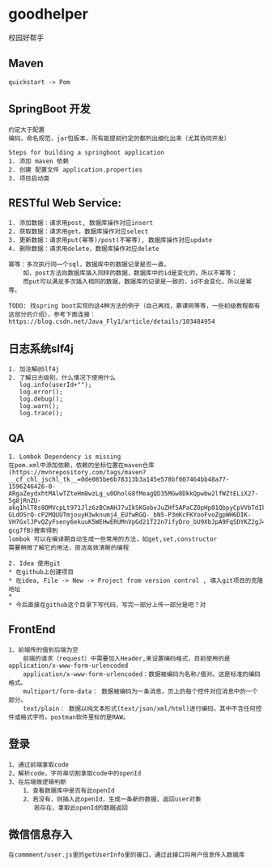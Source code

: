 # goodhelper
校园好帮手


## Maven
    quickstart -> Pom


## SpringBoot 开发
    约定大于配置
    编码，命名规范，jar包版本，所有能提前约定的都列出细化出来（尤其协同开发）
    
    Steps for building a springboot application
    1. 添加 maven 依赖
    2. 创建 配置文件 application.properties
    3. 项目启动类 


## RESTful Web Service:
    1. 添加数据：请求用post, 数据库操作对应insert
    2. 获取数据：请求用get，数据库操作对应select
    3. 更新数据：请求用put(幂等)/post(不幂等), 数据库操作对应update
    4. 删除数据：请求用delete，数据库操作对应delete 
    
    幂等：多次执行同一个sql，数据库中的数据记录是否一直。
        如，post方法向数据库插入同样的数据，数据库中的id是变化的，所以不幂等；
        而put可以满足多次插入相同的数据，数据库的记录是一致的，id不会变化，所以是幂等。
        
    TODO: 找spring boot实现的这4种方法的例子（自己再找，慕课网等等，一些初级教程都有这部分的介绍），参考下面连接：
    https://blog.csdn.net/Java_Fly1/article/details/103484954

## 日志系统slf4j
    1. 加注解@Slf4j
    2. 了解日志级别，什么情况下使用什么
       log.info(userId+"");
       log.error();
       log.debug();
       log.warn();
       log.trace();
## QA
    1. Lombok Dependency is missing
    在pom.xml中添加依赖，依赖的坐标位置在maven仓库(https://mvnrepository.com/tags/maven?__cf_chl_jschl_tk__=0de085be6b78313b3a145e578bf007464bb48a77-1596246426-0-ARgaZeydxhtMAlwTZteHm8wzLg_u0OholG8fMeagQD35MGw8DkkQpwbw2lfWZtELiX27-5g8jRnZU-akq1hlT8s8OMVcpLt971Jlz6zBCmAHJ7uIkSKGobvJuZHf5APaCZOpHp01QbpyCpVVbTdIkW23081q2c4PVmg7hkM-GLdOSrQ-cP2MQUUTmjouyH3wknumj4_EUfwRGQ-_bN5-P3mKcFKYooFvoZgpWH6DIK-VH7GxlJPvQZyFseny6ekuuK5WEHwERUMnVpGd21T22n7ifyDro_bU9XbJpA9FqSDYKZ2gJ4OMlZhG53Mnq1Ctu3DhtSSHJ6IA1WG0GdNkOCS4CJhoNXv_gohNm-gcg7fB)搜索得到
    lombok 可以在编译期自动生成一些常用的方法，如get,set,constructor
    需要稍微了解它的用法，简洁高效清晰的编程
    
    2. Idea 使用git
    * 在github上创建项目
    * 在idea, File -> New -> Project from version control , 填入git项目的克隆地址
    * 
    * 今后直接在github这个目录下写代码，写完一部分上传一部分是吧？对
    
    
    
## FrontEnd
    1、前端传的值到后端为空
        前端的请求（request）中需要加入Header,来设置编码格式，目前使用的是application/x-www-form-urlencoded
        application/x-www-form-urlencoded：数据被编码为名称/值对。这是标准的编码格式。
        multipart/form-data： 数据被编码为一条消息，页上的每个控件对应消息中的一个部分。
        text/plain： 数据以纯文本形式(text/json/xml/html)进行编码，其中不含任何控件或格式字符。postman软件里标的是RAW。
        
## 登录
    1、通过前端拿取code
    2、解析code，字符串切割拿取code中的openId
    3、在后端做逻辑判断
        1、查看数据库中是否有此openId
        2、若没有，则插入此openId，生成一条新的数据，返回user对象
           若存在，拿取此openId的数据返回
## 微信信息存入
    在commment/user.js里的getUserInfo里的接口，通过此接口将用户信息传入数据库
        